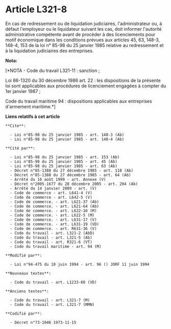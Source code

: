# Article L321-8

En cas de redressement ou de liquidation judiciaires, l'administrateur ou, à défaut l'employeur ou le liquidateur suivant les
cas, doit informer l'autorité administrative compétente avant de procéder à des licenciements pour motif économique dans les
conditions prévues aux articles 45, 63, 148-3, 148-4, 153 de la loi n° 85-98 du 25 janvier 1985 relative au redressement et à
la liquidation judiciaires des entreprises.

**Nota:**

[*NOTA - Code du travail L321-11 : sanction ;

Loi 86-1320 du 30 décembre 1986 art. 22 : les dispositions de la présente loi sont applicables aux procédures de licenciement
engagées à compter du 1er janvier 1987 ;

Code du travail maritime 94 : dispositions applicables aux entreprises d'armement maritime.*]

**Liens relatifs à cet article**

	**Cite**:

	  - Loi n°85-98 du 25 janvier 1985 - art. 148-3 (Ab)
	  - Loi n°85-98 du 25 janvier 1985 - art. 148-4 (Ab)

	**Cité par**:

	  - Loi n°85-98 du 25 janvier 1985 - art. 153 (Ab)
	  - Loi n°85-98 du 25 janvier 1985 - art. 45 (Ab)
	  - Loi n°85-98 du 25 janvier 1985 - art. 63 (Ab)
	  - Décret n°85-1388 du 27 décembre 1985 - art. 118 (Ab)
	  - Décret n°85-1388 du 27 décembre 1985 - art. 64 (Ab)
	  - Arrêté du 16 août 1999 - art. Annexe (V)
	  - Décret n°2005-1677 du 28 décembre 2005 - art. 204 (Ab)
	  - Arrêté du 14 janvier 2009 - art. (V)
	  - Code de commerce - art. L641-4 (V)
	  - Code de commerce - art. L642-5 (V)
	  - Code de commerce. - art. L621-37 (Ab)
	  - Code de commerce. - art. L621-64 (Ab)
	  - Code de commerce. - art. L622-10 (M)
	  - Code de commerce. - art. L622-5 (M)
	  - Code de commerce. - art. L631-17 (V)
	  - Code de commerce. - art. L631-19 (VD)
	  - Code de commerce. - art. R631-36 (V)
	  - Code du travail - art. L321-2 (AbD)
	  - Code du travail - art. L321-5 (Ab)
	  - Code du travail - art. R321-6 (VT)
	  - Code du travail maritime - art. 94 (M)

	**Modifié par**:

	  - Loi n°94-475 du 10 juin 1994 - art. 96 () JORF 11 juin 1994

	**Nouveaux textes**:

	  - Code du travail - art. L1233-60 (VD)

	**Anciens textes**:

	  - Code du travail - art. L321-7 (M)
	  - Code du travail - art. L321-7 (MMN)

	**Codifié par**:

	  - Décret n°73-1046 1973-11-15

